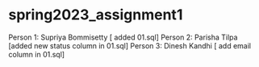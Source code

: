 # spring2023_assignment1
Person 1: Supriya Bommisetty [ added 01.sql]
Person 2: Parisha Tilpa [added new status column in 01.sql]
Person 3: Dinesh Kandhi [ add email column in 01.sql]



